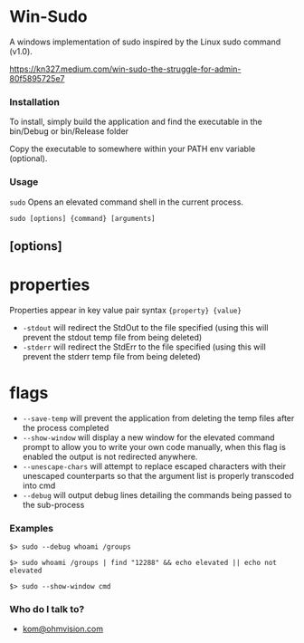 # Win-Sudo #

A windows implementation of sudo inspired by the Linux sudo command (v1.0).

https://kn327.medium.com/win-sudo-the-struggle-for-admin-80f5895725e7

### Installation ###

To install, simply build the application and find the executable in the bin/Debug or bin/Release folder

Copy the executable to somewhere within your PATH env variable (optional).

### Usage ###

`sudo` Opens an elevated command shell in the current process.

`sudo [options] {command} [arguments]`

## [options] ##
# properties #
Properties appear in key value pair syntax `{property} {value}`
* `-stdout` will redirect the StdOut to the file specified (using this will prevent the stdout temp file from being deleted)
* `-stderr` will redirect the StdErr to the file specified (using this will prevent the stderr temp file from being deleted)
# flags #
* `--save-temp` will prevent the application from deleting the temp files after the process completed
* `--show-window` will display a new window for the elevated command prompt to allow you to write your own code manually, when this flag is enabled the output is not redirected anywhere.
* `--unescape-chars` will attempt to replace escaped characters with their unescaped counterparts so that the argument list is properly transcoded into cmd
* `--debug` will output debug lines detailing the commands being passed to the sub-process

### Examples ###

```
$> sudo --debug whoami /groups

$> sudo whoami /groups | find "12288" && echo elevated || echo not elevated

$> sudo --show-window cmd
```

### Who do I talk to? ###

* kom@ohmvision.com
